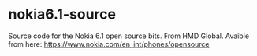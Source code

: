 # nokia6.1-source
Source code for the Nokia 6.1 open source bits. From HMD Global.
Avaible from here: https://www.nokia.com/en_int/phones/opensource
